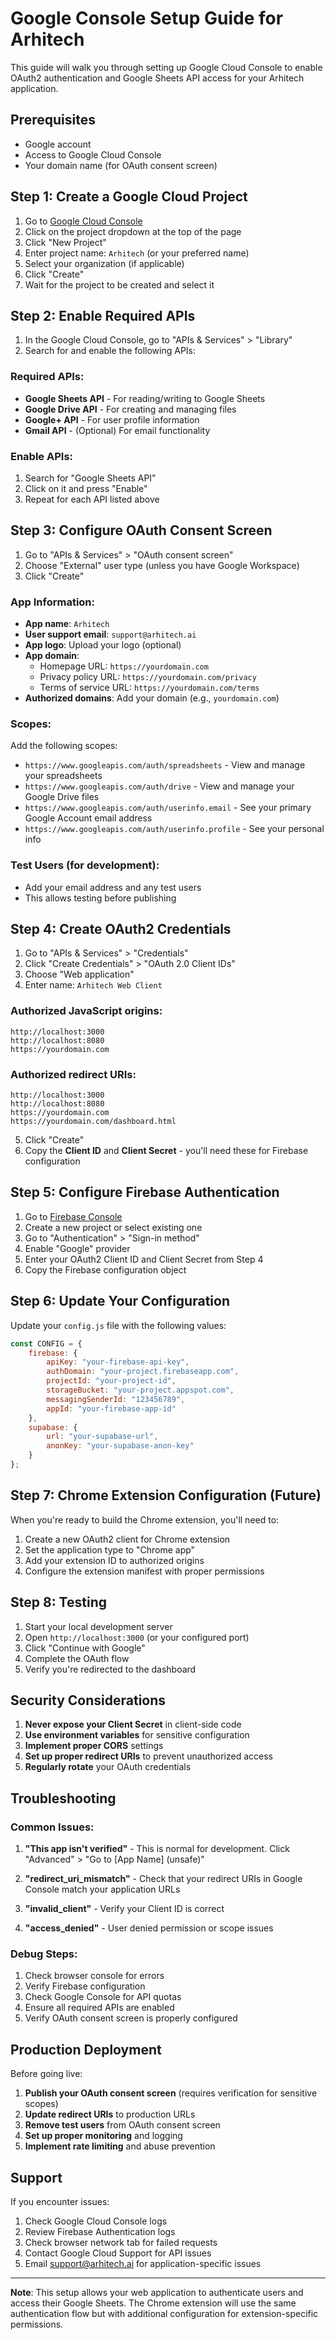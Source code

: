 # Google Console Setup Guide for Arhitech

This guide will walk you through setting up Google Cloud Console to enable OAuth2 authentication and Google Sheets API access for your Arhitech application.

## Prerequisites

- Google account
- Access to Google Cloud Console
- Your domain name (for OAuth consent screen)

## Step 1: Create a Google Cloud Project

1. Go to [Google Cloud Console](https://console.cloud.google.com/)
2. Click on the project dropdown at the top of the page
3. Click "New Project"
4. Enter project name: `Arhitech` (or your preferred name)
5. Select your organization (if applicable)
6. Click "Create"
7. Wait for the project to be created and select it

## Step 2: Enable Required APIs

1. In the Google Cloud Console, go to "APIs & Services" > "Library"
2. Search for and enable the following APIs:

### Required APIs:
- **Google Sheets API** - For reading/writing to Google Sheets
- **Google Drive API** - For creating and managing files
- **Google+ API** - For user profile information
- **Gmail API** - (Optional) For email functionality

### Enable APIs:
1. Search for "Google Sheets API"
2. Click on it and press "Enable"
3. Repeat for each API listed above

## Step 3: Configure OAuth Consent Screen

1. Go to "APIs & Services" > "OAuth consent screen"
2. Choose "External" user type (unless you have Google Workspace)
3. Click "Create"

### App Information:
- **App name**: `Arhitech`
- **User support email**: `support@arhitech.ai`
- **App logo**: Upload your logo (optional)
- **App domain**: 
  - Homepage URL: `https://yourdomain.com`
  - Privacy policy URL: `https://yourdomain.com/privacy`
  - Terms of service URL: `https://yourdomain.com/terms`
- **Authorized domains**: Add your domain (e.g., `yourdomain.com`)

### Scopes:
Add the following scopes:
- `https://www.googleapis.com/auth/spreadsheets` - View and manage your spreadsheets
- `https://www.googleapis.com/auth/drive` - View and manage your Google Drive files
- `https://www.googleapis.com/auth/userinfo.email` - See your primary Google Account email address
- `https://www.googleapis.com/auth/userinfo.profile` - See your personal info

### Test Users (for development):
- Add your email address and any test users
- This allows testing before publishing

## Step 4: Create OAuth2 Credentials

1. Go to "APIs & Services" > "Credentials"
2. Click "Create Credentials" > "OAuth 2.0 Client IDs"
3. Choose "Web application"
4. Enter name: `Arhitech Web Client`

### Authorized JavaScript origins:
```
http://localhost:3000
http://localhost:8080
https://yourdomain.com
```

### Authorized redirect URIs:
```
http://localhost:3000
http://localhost:8080
https://yourdomain.com
https://yourdomain.com/dashboard.html
```

5. Click "Create"
6. Copy the **Client ID** and **Client Secret** - you'll need these for Firebase configuration

## Step 5: Configure Firebase Authentication

1. Go to [Firebase Console](https://console.firebase.google.com/)
2. Create a new project or select existing one
3. Go to "Authentication" > "Sign-in method"
4. Enable "Google" provider
5. Enter your OAuth2 Client ID and Client Secret from Step 4
6. Copy the Firebase configuration object

## Step 6: Update Your Configuration

Update your `config.js` file with the following values:

```javascript
const CONFIG = {
    firebase: {
        apiKey: "your-firebase-api-key",
        authDomain: "your-project.firebaseapp.com",
        projectId: "your-project-id",
        storageBucket: "your-project.appspot.com",
        messagingSenderId: "123456789",
        appId: "your-firebase-app-id"
    },
    supabase: {
        url: "your-supabase-url",
        anonKey: "your-supabase-anon-key"
    }
};
```

## Step 7: Chrome Extension Configuration (Future)

When you're ready to build the Chrome extension, you'll need to:

1. Create a new OAuth2 client for Chrome extension
2. Set the application type to "Chrome app"
3. Add your extension ID to authorized origins
4. Configure the extension manifest with proper permissions

## Step 8: Testing

1. Start your local development server
2. Open `http://localhost:3000` (or your configured port)
3. Click "Continue with Google"
4. Complete the OAuth flow
5. Verify you're redirected to the dashboard

## Security Considerations

1. **Never expose your Client Secret** in client-side code
2. **Use environment variables** for sensitive configuration
3. **Implement proper CORS** settings
4. **Set up proper redirect URIs** to prevent unauthorized access
5. **Regularly rotate** your OAuth credentials

## Troubleshooting

### Common Issues:

1. **"This app isn't verified"** - This is normal for development. Click "Advanced" > "Go to [App Name] (unsafe)"

2. **"redirect_uri_mismatch"** - Check that your redirect URIs in Google Console match your application URLs

3. **"invalid_client"** - Verify your Client ID is correct

4. **"access_denied"** - User denied permission or scope issues

### Debug Steps:

1. Check browser console for errors
2. Verify Firebase configuration
3. Check Google Console for API quotas
4. Ensure all required APIs are enabled
5. Verify OAuth consent screen is properly configured

## Production Deployment

Before going live:

1. **Publish your OAuth consent screen** (requires verification for sensitive scopes)
2. **Update redirect URIs** to production URLs
3. **Remove test users** from OAuth consent screen
4. **Set up proper monitoring** and logging
5. **Implement rate limiting** and abuse prevention

## Support

If you encounter issues:

1. Check Google Cloud Console logs
2. Review Firebase Authentication logs
3. Check browser network tab for failed requests
4. Contact Google Cloud Support for API issues
5. Email support@arhitech.ai for application-specific issues

---

**Note**: This setup allows your web application to authenticate users and access their Google Sheets. The Chrome extension will use the same authentication flow but with additional configuration for extension-specific permissions.
